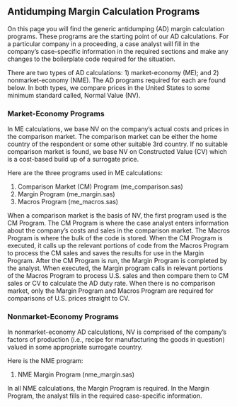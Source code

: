## Antidumping Margin Calculation Programs

On this page you will find the generic antidumping (AD) margin calculation programs. These programs are the starting point of our AD calculations. For a particular company in a proceeding, a case analyst will fill in the company’s case-specific information in the required sections and make any changes to the boilerplate code required for the situation.  

There are two types of AD calculations: 1) market-economy (ME); and 2) nonmarket-economy (NME). The AD programs required for each are found below. In both types, we compare prices in the United States to some minimum standard called, Normal Value (NV).  

### Market-Economy Programs

In ME calculations, we base NV on the company’s actual costs and prices in the comparison market. The comparison market can be either the home country of the respondent or some other suitable 3rd country. If no suitable comparison market is found, we base NV on Constructed Value (CV) which is a cost-based build up of a surrogate price.  

Here are the three programs used in ME calculations:  

1. Comparison Market (CM) Program (me_comparison.sas)
2. Margin Program (me_margin.sas)
3. Macros Program (me_macros.sas)

When a comparison market is the basis of NV, the first program used is the CM Program. The CM Program is where the case analyst enters information about the company’s costs and sales in the comparison market. The Macros Program is where the bulk of the code is stored. When the CM Program is executed, it calls up the relevant portions of code from the Macros Program to process the CM sales and saves the results for use in the Margin Program. After the CM Program is run, the Margin Program is completed by the analyst. When executed, the Margin program calls in relevant portions of the Macros Program to process U.S. sales and then compare them to CM sales or CV to calculate the AD duty rate. When there is no comparison market, only the Margin Program and Macros Program are required for comparisons of U.S. prices straight to CV.  

### Nonmarket-Economy Programs

In nonmarket-economy AD calculations, NV is comprised of the company’s factors of production (i.e., recipe for manufacturing the goods in question) valued in some appropriate surrogate country.  

Here is the NME program:  

1. NME Margin Program (nme_margin.sas)

In all NME calculations, the Margin Program is required. In the Margin Program, the analyst fills in the required case-specific information.
